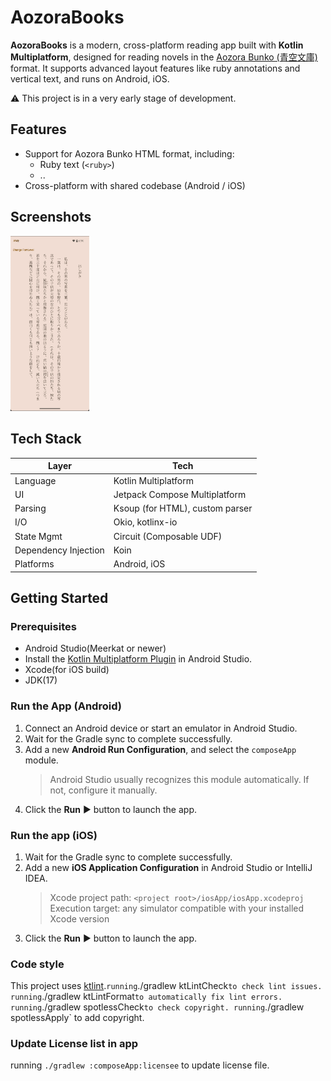 # AozoraBooks

**AozoraBooks** is a modern, cross-platform reading app built with **Kotlin Multiplatform**, designed for reading novels in the [Aozora Bunko (青空文庫)](https://www.aozora.gr.jp/) format. 
It supports advanced layout features like ruby annotations and vertical text, and runs on Android, iOS.

⚠️ This project is in a very early stage of development. 

## Features

- Support for Aozora Bunko HTML format, including:
  - Ruby text (`<ruby>`)
  - ..
- Cross-platform with shared codebase (Android / iOS)

## Screenshots
<p float="left">
  <img src="screenshots/template.png" width="25%" />
</p>

## Tech Stack

| Layer          | Tech                                 |
|----------------|--------------------------------------|
| Language       | Kotlin Multiplatform                 |
| UI             | Jetpack Compose Multiplatform        |
| Parsing        | Ksoup (for HTML), custom parser      |
| I/O            | Okio, kotlinx-io                     |
| State Mgmt     | Circuit (Composable UDF)             |
| Dependency Injection | Koin                           |
| Platforms      | Android, iOS                         |

## Getting Started

### Prerequisites
- Android Studio(Meerkat or newer)
- Install the [Kotlin Multiplatform Plugin](https://plugins.jetbrains.com/plugin/14936-kotlin-multiplatform) in Android Studio.
- Xcode(for iOS build)
- JDK(17)

### Run the App (Android)

1. Connect an Android device or start an emulator in Android Studio.  
2. Wait for the Gradle sync to complete successfully.  
3. Add a new **Android Run Configuration**, and select the `composeApp` module.  
   > Android Studio usually recognizes this module automatically. If not, configure it manually.  
4. Click the **Run** ▶️ button to launch the app.

### Run the app (iOS)

1. Wait for the Gradle sync to complete successfully.
2. Add a new **iOS Application Configuration** in Android Studio or IntelliJ IDEA.
   > Xcode project path: `<project root>/iosApp/iosApp.xcodeproj`  
   > Execution target: any simulator compatible with your installed Xcode version
3. Click the **Run** ▶️ button to launch the app.

### Code style

This project uses [ktlint](https://github.com/pinterest/ktlint).`
running `./gradlew ktLintCheck` to check lint issues.
running `./gradlew ktLintFormat` to automatically fix lint errors.
running `./gradlew spotlessCheck` to check copyright.
running `./gradlew spotlessApply` to add copyright.

### Update License list in app
running `./gradlew :composeApp:licensee` to update license file.
